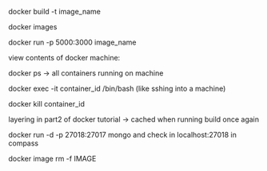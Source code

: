 docker build -t image_name

docker images

docker run -p 5000:3000 image_name

view contents of docker machine:

docker ps -> all containers running on machine

docker exec -it container_id /bin/bash
(like sshing into a machine)

docker kill container_id

layering in part2 of docker tutorial -> cached when running build once again

docker run -d -p 27018:27017 mongo and check in localhost:27018 in compass

docker image rm -f IMAGE
